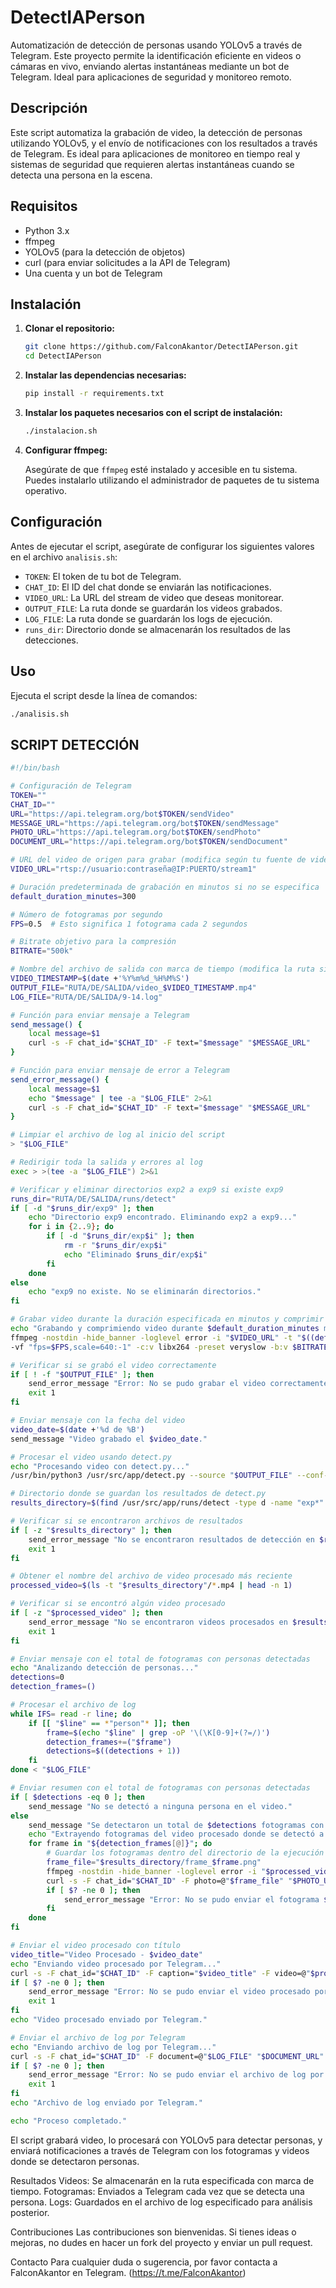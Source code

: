 # DetectIAPerson

Automatización de detección de personas usando YOLOv5 a través de Telegram. Este proyecto permite la identificación eficiente en videos o cámaras en vivo, enviando alertas instantáneas mediante un bot de Telegram. Ideal para aplicaciones de seguridad y monitoreo remoto.

## Descripción

Este script automatiza la grabación de video, la detección de personas utilizando YOLOv5, y el envío de notificaciones con los resultados a través de Telegram. Es ideal para aplicaciones de monitoreo en tiempo real y sistemas de seguridad que requieren alertas instantáneas cuando se detecta una persona en la escena.

## Requisitos

- Python 3.x
- ffmpeg
- YOLOv5 (para la detección de objetos)
- curl (para enviar solicitudes a la API de Telegram)
- Una cuenta y un bot de Telegram

## Instalación

1. **Clonar el repositorio:**

    ```bash
    git clone https://github.com/FalconAkantor/DetectIAPerson.git
    cd DetectIAPerson
    ```

2. **Instalar las dependencias necesarias:**

    ```bash
    pip install -r requirements.txt
    ```

3. **Instalar los paquetes necesarios con el script de instalación:**

    ```bash
    ./instalacion.sh
    ```

4. **Configurar ffmpeg:**

    Asegúrate de que `ffmpeg` esté instalado y accesible en tu sistema. Puedes instalarlo utilizando el administrador de paquetes de tu sistema operativo.

## Configuración

Antes de ejecutar el script, asegúrate de configurar los siguientes valores en el archivo `analisis.sh`:

- `TOKEN`: El token de tu bot de Telegram.
- `CHAT_ID`: El ID del chat donde se enviarán las notificaciones.
- `VIDEO_URL`: La URL del stream de video que deseas monitorear.
- `OUTPUT_FILE`: La ruta donde se guardarán los videos grabados.
- `LOG_FILE`: La ruta donde se guardarán los logs de ejecución.
- `runs_dir`: Directorio donde se almacenarán los resultados de las detecciones.

## Uso

Ejecuta el script desde la línea de comandos:

```bash
./analisis.sh
```

## SCRIPT DETECCIÓN

```bash
#!/bin/bash

# Configuración de Telegram
TOKEN=""
CHAT_ID=""
URL="https://api.telegram.org/bot$TOKEN/sendVideo"
MESSAGE_URL="https://api.telegram.org/bot$TOKEN/sendMessage"
PHOTO_URL="https://api.telegram.org/bot$TOKEN/sendPhoto"
DOCUMENT_URL="https://api.telegram.org/bot$TOKEN/sendDocument"

# URL del video de origen para grabar (modifica según tu fuente de video)
VIDEO_URL="rtsp://usuario:contraseña@IP:PUERTO/stream1"

# Duración predeterminada de grabación en minutos si no se especifica
default_duration_minutes=300

# Número de fotogramas por segundo
FPS=0.5  # Esto significa 1 fotograma cada 2 segundos

# Bitrate objetivo para la compresión
BITRATE="500k"

# Nombre del archivo de salida con marca de tiempo (modifica la ruta si es necesario)
VIDEO_TIMESTAMP=$(date +'%Y%m%d_%H%M%S')
OUTPUT_FILE="RUTA/DE/SALIDA/video_$VIDEO_TIMESTAMP.mp4"
LOG_FILE="RUTA/DE/SALIDA/9-14.log"

# Función para enviar mensaje a Telegram
send_message() {
    local message=$1
    curl -s -F chat_id="$CHAT_ID" -F text="$message" "$MESSAGE_URL"
}

# Función para enviar mensaje de error a Telegram
send_error_message() {
    local message=$1
    echo "$message" | tee -a "$LOG_FILE" 2>&1
    curl -s -F chat_id="$CHAT_ID" -F text="$message" "$MESSAGE_URL"
}

# Limpiar el archivo de log al inicio del script
> "$LOG_FILE"

# Redirigir toda la salida y errores al log
exec > >(tee -a "$LOG_FILE") 2>&1

# Verificar y eliminar directorios exp2 a exp9 si existe exp9
runs_dir="RUTA/DE/SALIDA/runs/detect"
if [ -d "$runs_dir/exp9" ]; then
    echo "Directorio exp9 encontrado. Eliminando exp2 a exp9..."
    for i in {2..9}; do
        if [ -d "$runs_dir/exp$i" ]; then
            rm -r "$runs_dir/exp$i"
            echo "Eliminado $runs_dir/exp$i"
        fi
    done
else
    echo "exp9 no existe. No se eliminarán directorios."
fi

# Grabar video durante la duración especificada en minutos y comprimir
echo "Grabando y comprimiendo video durante $default_duration_minutes minutos..."
ffmpeg -nostdin -hide_banner -loglevel error -i "$VIDEO_URL" -t "$((default_duration_minutes * 60))" \
-vf "fps=$FPS,scale=640:-1" -c:v libx264 -preset veryslow -b:v $BITRATE -c:a aac -b:a 128k "$OUTPUT_FILE"

# Verificar si se grabó el video correctamente
if [ ! -f "$OUTPUT_FILE" ]; then
    send_error_message "Error: No se pudo grabar el video correctamente."
    exit 1
fi

# Enviar mensaje con la fecha del video
video_date=$(date +'%d de %B')
send_message "Video grabado el $video_date."

# Procesar el video usando detect.py
echo "Procesando video con detect.py..."
/usr/bin/python3 /usr/src/app/detect.py --source "$OUTPUT_FILE" --conf-thres 0.35 --class 0

# Directorio donde se guardan los resultados de detect.py
results_directory=$(find /usr/src/app/runs/detect -type d -name "exp*" | sort | tail -n 1)

# Verificar si se encontraron archivos de resultados
if [ -z "$results_directory" ]; then
    send_error_message "No se encontraron resultados de detección en $results_directory"
    exit 1
fi

# Obtener el nombre del archivo de video procesado más reciente
processed_video=$(ls -t "$results_directory"/*.mp4 | head -n 1)

# Verificar si se encontró algún video procesado
if [ -z "$processed_video" ]; then
    send_error_message "No se encontraron videos procesados en $results_directory"
    exit 1
fi

# Enviar mensaje con el total de fotogramas con personas detectadas
echo "Analizando detección de personas..."
detections=0
detection_frames=()

# Procesar el archivo de log
while IFS= read -r line; do
    if [[ "$line" == *"person"* ]]; then
        frame=$(echo "$line" | grep -oP '\(\K[0-9]+(?=/)')
        detection_frames+=("$frame")
        detections=$((detections + 1))
    fi
done < "$LOG_FILE"

# Enviar resumen con el total de fotogramas con personas detectadas
if [ $detections -eq 0 ]; then
    send_message "No se detectó a ninguna persona en el video."
else
    send_message "Se detectaron un total de $detections fotogramas con personas en el video."
    echo "Extrayendo fotogramas del video procesado donde se detectó a una persona..."
    for frame in "${detection_frames[@]}"; do
        # Guardar los fotogramas dentro del directorio de la ejecución actual (runs/expX)
        frame_file="$results_directory/frame_$frame.png"
        ffmpeg -nostdin -hide_banner -loglevel error -i "$processed_video" -vf "select=eq(n\,$frame)" -vsync vfr "$frame_file"
        curl -s -F chat_id="$CHAT_ID" -F photo=@"$frame_file" "$PHOTO_URL"
        if [ $? -ne 0 ]; then
            send_error_message "Error: No se pudo enviar el fotograma $frame por Telegram."
        fi
    done
fi

# Enviar el video procesado con título
video_title="Video Procesado - $video_date"
echo "Enviando video procesado por Telegram..."
curl -s -F chat_id="$CHAT_ID" -F caption="$video_title" -F video=@"$processed_video" "$URL"
if [ $? -ne 0 ]; then
    send_error_message "Error: No se pudo enviar el video procesado por Telegram."
    exit 1
fi
echo "Video procesado enviado por Telegram."

# Enviar el archivo de log por Telegram
echo "Enviando archivo de log por Telegram..."
curl -s -F chat_id="$CHAT_ID" -F document=@"$LOG_FILE" "$DOCUMENT_URL"
if [ $? -ne 0 ]; then
    send_error_message "Error: No se pudo enviar el archivo de log por Telegram."
    exit 1
fi
echo "Archivo de log enviado por Telegram."

echo "Proceso completado."
```

El script grabará video, lo procesará con YOLOv5 para detectar personas, y enviará notificaciones a través de Telegram con los fotogramas y videos donde se detectaron personas.

Resultados
Videos: Se almacenarán en la ruta especificada con marca de tiempo.
Fotogramas: Enviados a Telegram cada vez que se detecta una persona.
Logs: Guardados en el archivo de log especificado para análisis posterior.

Contribuciones
Las contribuciones son bienvenidas. Si tienes ideas o mejoras, no dudes en hacer un fork del proyecto y enviar un pull request.

Contacto
Para cualquier duda o sugerencia, por favor contacta a FalconAkantor en Telegram. (https://t.me/FalconAkantor)

